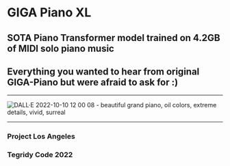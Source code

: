 # GIGA Piano XL
## SOTA Piano Transformer model trained on 4.2GB of MIDI solo piano music
## Everything you wanted to hear from original GIGA-Piano but were afraid to ask for :)

***

![DALL·E 2022-10-10 12 00 08 - beautiful grand piano, oil colors, extreme details, vivid, surreal](https://user-images.githubusercontent.com/56325539/194936328-4a3b6406-83c3-4f9b-9ffc-2d3a410363c3.png)


***

### Project Los Angeles
### Tegridy Code 2022

